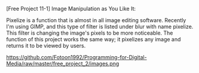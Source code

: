 
[Free Project 11-1] Image Manipulation as You Like It:

Pixelize is a function that is almost in all image editing software. Recently I'm using GIMP, and this type of filter is listed under blur with name pixelize. This filter is changing the image's pixels to be more noticeable. 
The function of this project works the same way; it pixelizes any image and returns it to be viewed by users. 

https://github.com/Fotoon1992/Programming-for-Digital-Media/raw/master/free_project_2/images.png
